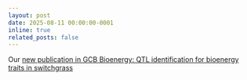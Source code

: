 ```yaml
---
layout: post
date: 2025-08-11 00:00:00-0001
inline: true
related_posts: false
---
```


Our [new publication in GCB Bioenergy: QTL identification for bioenergy traits in switchgrass](https://doi.org/10.1111/gcbb.70060)